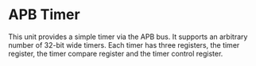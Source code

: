 # APB Timer

This unit provides a simple timer via the APB bus.
It supports an arbitrary number of 32-bit wide timers. Each timer has three
registers, the timer register, the timer compare register and the timer control
register.
